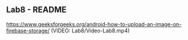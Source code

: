 ## Lab8 - README

https://www.geeksforgeeks.org/android-how-to-upload-an-image-on-firebase-storage/
(VIDEO: Lab8/Video-Lab8.mp4)
